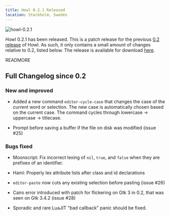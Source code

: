 ```yaml
---
title: Howl 0.2.1 Released
location: Stockholm, Sweden
---
```


![howl-0.2.1](blog/0-2-released/howl-02.png)

Howl 0.2.1 has been released. This is a patch release for the previous [0.2
release](/blog/2014/04/30/howl-0-dot-2-released.html) of Howl. As such, it only
contains a small amount of changes relative to 0.2, listed below. The release is
available for download [here](/getit.html).

READMORE

## Full Changelog since 0.2

### New and improved

- Added a new command `editor-cycle-case` that changes the case of the current
word or selection. The new case is automatically chosen based on the current
case. The command cycles through lowercase -> uppercase -> titlecase.

- Prompt before saving a buffer if the file on disk was modified (issue #25)

### Bugs fixed

- Moonscript: Fix incorrect lexing of `nil`, `true`, and `false` when they are
prefixes of an identifier.

- Haml: Properly lex attribute lists after class and id declarations

- `editor-paste` now cuts any existing selection before pasting (issue #26)

- Cairo error introduced with patch for flickering on Gtk 3 in 0.2, that was
seen on Gtk 3.4.2 (issue #28)

- Sporadic and rare LuaJIT "bad callback" panic should be fixed.
